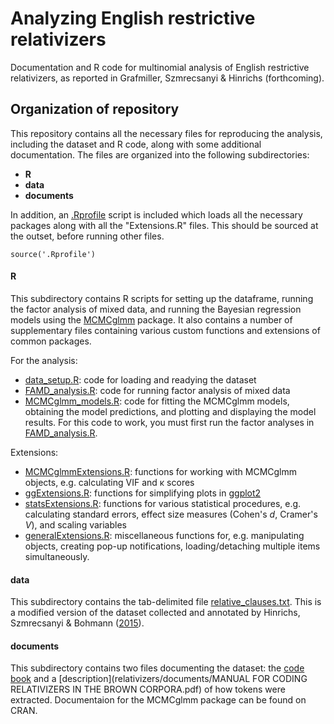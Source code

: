 # Analyzing English restrictive relativizers

Documentation and R code for multinomial analysis of English restrictive relativizers, as reported in Grafmiller, Szmrecsanyi & Hinrichs (forthcoming). 

## Organization of repository

This repository contains all the necessary files for reproducing the analysis, including the dataset and R code, along with some additional documentation. The files are organized into the following subdirectories:
- **R**
- **data**
- **documents**

In addition, an [.Rprofile](.Rprofile) script is included which loads all the necessary packages along with all the "Extensions.R" files. This should be sourced at the outset, before running other files.

```
source('.Rprofile')
```

#### R 

This subdirectory contains R scripts for setting up the dataframe, running the factor analysis of mixed data, and running the Bayesian regression models using the [MCMCglmm](https://cran.r-project.org/web/packages/MCMCglmm/index.html) package. It also contains a number of supplementary files containing various custom functions and extensions of common packages. 

For the analysis:
- [data_setup.R](R/data_setup.R): code for loading and readying the dataset
- [FAMD_analysis.R](R/FAMD_analysis.R): code for running factor analysis of mixed data
- [MCMCglmm_models.R](R/MCMCglmm_models.R): code for fitting the MCMCglmm models, obtaining the model predictions, and plotting and displaying the model results. For this code to work, you must first run the factor analyses in [FAMD_analysis.R](R/FAMD_analysis.R).

Extensions:
- [MCMCglmmExtensions.R](R/MCMCglmmExtensions.R): functions for working with MCMCglmm objects, e.g. calculating VIF and &kappa; scores
- [ggExtensions.R](R/ggExtensions.R): functions for simplifying plots in [ggplot2](http://docs.ggplot2.org/current/) 
- [statsExtensions.R](R/statsExtensions.R): functions for various statistical procedures, e.g. calculating standard errors, effect size measures (Cohen's *d*, Cramer's *V*), and scaling variables
- [generalExtensions.R](R/generalExtensions.R): miscellaneous functions for, e.g. manipulating objects, creating pop-up notifications, loading/detaching multiple items simultaneously.

#### data

This subdirectory contains the tab-delimited file [relative_clauses.txt](data/relative_clauses.txt). This is a modified version of the dataset collected and annotated by Hinrichs, Szmrecsanyi & Bohmann ([2015](https://muse.jhu.edu/journals/language/v091/91.4.hinrichs.html)). 

#### documents

This subdirectory contains two files documenting the dataset: the [code book](documents/CodeBookDec2011.pdf) and a [description](relativizers/documents/MANUAL FOR CODING RELATIVIZERS IN THE BROWN CORPORA.pdf) of how tokens were extracted. Documentaion for the MCMCglmm package can be found on CRAN.
